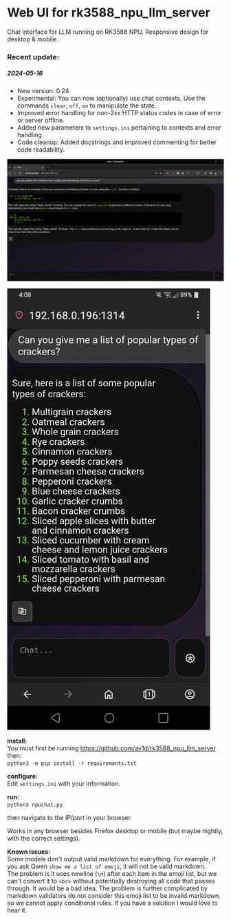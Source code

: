 # Web UI for rk3588_npu_llm_server  

Chat interface for LLM running on RK3588 NPU. Responsive design for desktop & mobile.  

### Recent update:  
##### 2024-05-16
* New version: 0.24
* Experimental: You can now (optionally) use chat contexts. Use the commands `clear`, `off`, `on` to manipulate the state.
* Improved error handling for non-2xx HTTP status codes in case of error or server offline.
* Added new parameters to `settings.ini` pertaining to contexts and error handling.
* Code cleanup: Added docstrings and improved commenting for better code readability.


  
![Screenshot 01](https://github.com/av1d/NPU-Chat/blob/main/screenshots/desktop.png)  


![Screenshot 02](https://github.com/av1d/NPU-Chat/blob/main/screenshots/mobile.jpg)

**install:**  
You must first be running https://github.com/av1d/rk3588_npu_llm_server  
then:  
`python3 -m pip install -r requirements.txt`  

**configure:**  
Edit `settings.ini` with your information.  

**run:**  
`python3 npuchat.py`  

then navigate to the IP/port in your browser.  

Works in any browser besides Firefox desktop or mobile (but maybe nightly, with the correct settings).  

**Known issues:**  
Some models don't output valid markdown for everything. For example, if you ask Qwen `show me a list of emoji`, it will not be valid markdown.  
The problem is it uses newline (`\n`) after each item in the emoji list, but we can't convert it to `<br>` without potentially destroying all code that passes through. It would be a bad idea. The problem is further complicated by markdown validators do not consider this emoji list to be invalid markdown, so we cannot apply conditional rules. If you have a solution I would love to hear it.

